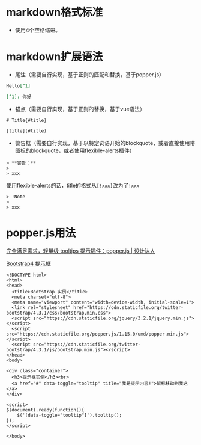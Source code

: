 # markdown格式标准

* 使用4个空格缩进。

# markdown扩展语法

* 尾注（需要自行实现，基于正则的匹配和替换，基于popper.js）

```markdown
Hello[^1]

[^1]: 你好
```

* 锚点（需要自行实现，基于正则的替换，基于vue语法）

```
# Title{#title}

[title](#title)
```

* 警告框（需要自行实现，基于以特定词语开始的blockquote，或者直接使用带图标的blockquote，或者使用flexible-alerts插件）

```
> **警告：**
> 
> xxx
```

使用flexible-alerts的话，title的格式从`[!xxx]`改为了`!xxx`

```
> !Note
> 
> xxx
```

# popper.js用法

[完全满足需求，轻量级 tooltips 提示插件：popper.js | 设计达人](https://www.shejidaren.com/popper-js.html)

[Bootstrap4 提示框](https://www.runoob.com/bootstrap4/bootstrap4-tooltip.html)

```
<!DOCTYPE html>
<html>
<head>
  <title>Bootstrap 实例</title>
  <meta charset="utf-8">
  <meta name="viewport" content="width=device-width, initial-scale=1">
  <link rel="stylesheet" href="https://cdn.staticfile.org/twitter-bootstrap/4.3.1/css/bootstrap.min.css">
  <script src="https://cdn.staticfile.org/jquery/3.2.1/jquery.min.js"></script>
  <script src="https://cdn.staticfile.org/popper.js/1.15.0/umd/popper.min.js"></script>
  <script src="https://cdn.staticfile.org/twitter-bootstrap/4.3.1/js/bootstrap.min.js"></script>
</head>
<body>

<div class="container">
  <h3>提示框实例</h3><br>
  <a href="#" data-toggle="tooltip" title="我是提示内容!">鼠标移动到我这</a>
</div>

<script>
$(document).ready(function(){
    $('[data-toggle="tooltip"]').tooltip();   
});
</script>

</body>
```